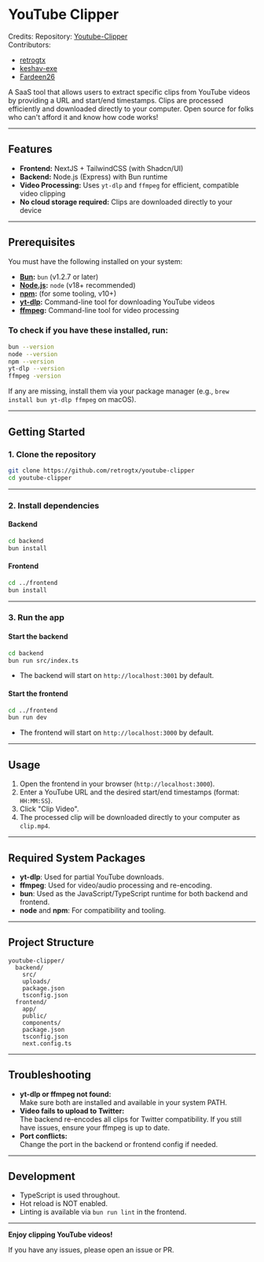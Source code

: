 # YouTube Clipper

Credits:
Repository: [Youtube-Clipper](https://github.com/retrogtx/youtube-clipper)
<br/>
Contributors: 
- [retrogtx](https://github.com/retrogtx)
- [keshav-exe](https://github.com/keshav-exe)
- [Fardeen26](https://github.com/Fardeen26)


A SaaS tool that allows users to extract specific clips from YouTube videos by providing a URL and start/end timestamps. Clips are processed efficiently and downloaded directly to your computer. Open source for folks who can't afford it and know how code works!

---

## Features

- **Frontend:** NextJS + TailwindCSS (with Shadcn/UI)
- **Backend:** Node.js (Express) with Bun runtime
- **Video Processing:** Uses `yt-dlp` and `ffmpeg` for efficient, compatible video clipping
- **No cloud storage required:** Clips are downloaded directly to your device

---

## Prerequisites

You must have the following installed on your system:

- **[Bun](https://bun.sh/):** `bun` (v1.2.7 or later)
- **[Node.js](https://nodejs.org/):** `node` (v18+ recommended)
- **[npm](https://www.npmjs.com/):** (for some tooling, v10+)
- **[yt-dlp](https://github.com/yt-dlp/yt-dlp):** Command-line tool for downloading YouTube videos
- **[ffmpeg](https://ffmpeg.org/):** Command-line tool for video processing

### To check if you have these installed, run:

```sh
bun --version
node --version
npm --version
yt-dlp --version
ffmpeg -version
```

If any are missing, install them via your package manager (e.g., `brew install bun yt-dlp ffmpeg` on macOS).

---

## Getting Started

### 1. Clone the repository

```sh
git clone https://github.com/retrogtx/youtube-clipper
cd youtube-clipper
```

---

### 2. Install dependencies

#### Backend

```sh
cd backend
bun install
```

#### Frontend

```sh
cd ../frontend
bun install
```

---

### 3. Run the app

#### Start the backend

```sh
cd backend
bun run src/index.ts
```

- The backend will start on `http://localhost:3001` by default.

#### Start the frontend

```sh
cd ../frontend
bun run dev
```

- The frontend will start on `http://localhost:3000` by default.

---

## Usage

1. Open the frontend in your browser (`http://localhost:3000`).
2. Enter a YouTube URL and the desired start/end timestamps (format: `HH:MM:SS`).
3. Click "Clip Video".
4. The processed clip will be downloaded directly to your computer as `clip.mp4`.

---

## Required System Packages

- **yt-dlp**: Used for partial YouTube downloads.
- **ffmpeg**: Used for video/audio processing and re-encoding.
- **bun**: Used as the JavaScript/TypeScript runtime for both backend and frontend.
- **node** and **npm**: For compatibility and tooling.

---

## Project Structure

```
youtube-clipper/
  backend/
    src/
    uploads/
    package.json
    tsconfig.json
  frontend/
    app/
    public/
    components/
    package.json
    tsconfig.json
    next.config.ts
```

---

## Troubleshooting

- **yt-dlp or ffmpeg not found:**  
  Make sure both are installed and available in your system PATH.
- **Video fails to upload to Twitter:**  
  The backend re-encodes all clips for Twitter compatibility. If you still have issues, ensure your ffmpeg is up to date.
- **Port conflicts:**  
  Change the port in the backend or frontend config if needed.

---

## Development

- TypeScript is used throughout.
- Hot reload is NOT enabled.
- Linting is available via `bun run lint` in the frontend.

---

**Enjoy clipping YouTube videos!**

If you have any issues, please open an issue or PR.
